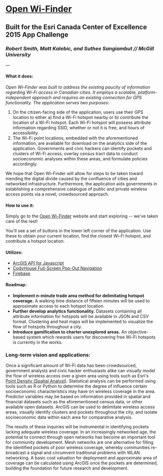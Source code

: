 # [Open Wi-Finder](http://openwifinder.com)
## Built for the Esri Canada Center of Excellence 2015 App Challenge
### *Robert Smith, Matt Kalebic, and Suthee Sangiambut // McGill University*
—

#### **What it does:** 
*Open Wi-Finder was built to address the existing paucity of information regarding Wi-Fi access in Canadian cities. It employs a scalable, platform-independent approach and requires an existing connection for GPS functionality. The application serves two purposes:*

1. On the citizen-facing side of the application, users use their GPS location to either a) find a Wi-Fi hotspot nearby or b) contribute the location of a Wi-Fi hotspot. Each Wi-Fi hotspot will possess attribute information regarding SSID, whether or not it is free, and hours of accessibility. 
2. The Wi-Fi point locations, embedded with the aforementioned information, are available for download on the analytics side of the application. Governments and civic hackers can identify pockets and clusters of Wi-Fi access, overlay census tract data to conduct socioeconomic analyses within these areas, and formulate policies accordingly. 

We hope that Open Wi-Finder will allow for steps to be taken toward mending the digital divide caused by the confluence of cities and networked infrastructure. Furthermore, the application aids governments in establishing a comprehensive catalogue of public and private wireless access points via a novel, crowdsourced approach. 

#### **How to use it:**
Simply go to the [Open Wi-Finder](http://openwifinder.com) website and start exploring -- we've taken care of the rest!

You'll see a set of buttons in the lower left corner of the application. Use these to obtain your current location, find the closest Wi-Fi hotspot, and contribute a hotspot location. 

#### Utilizes:
* [ArcGIS API for Javascript](https://developers.arcgis.com/javascript/)
* [CodyHouse Full-Screen Pop-Out Navigation](http://codyhouse.co/gem/full-screen-pop-out-navigation/)
* [Firebase ](https://www.firebase.com) 


#### Roadmap:
* **Implement n-minute trade area method for delimitating hotspot coverage.** A walking time distance of fifteen minutes will be used to approximate access to each hotspot location.
* **Further develop analytics functionality.** Datasets containing all attribute information for hotspots will be available in JSON and CSV format. Clustering and heat maps will be implemented to visualize the flow of hotspots throughout a city. 
* **Introduce gamification to charter unexplored areas.** An objective-based system which rewards users for discovering free Wi-Fi hotspots is currently in the works. 

### Long-term vision and applications:
Once a significant amount of Wi-Fi data has been crowdsourced, government analysts and civic hacker enthusiasts alike can visually model the flow of wireless access over a given area using tools such as Esri's [Point Density (Spatial Analyst)](http://help.arcgis.com/en/arcgisdesktop/10.0/help/index.html#//009z0000000v000000.htm). Statistical analysis can be performed using tools such as R or Python to determine the degree of influence certain socioeconomic characteristics may have on wireless coverage in the area. Predictor variables may be based on information provided in spatial and financial datasets such as the aforementioned census data, or other available open datasets. ArcGIS can be used to delimitate wireless access areas, visually identify clusters and pockets throughout the city, and isolate socioeconomic data within each area for comparative analysis.

The results of these inquiries will be instrumental in identifying pockets lacking adequate wireless coverage. In an increasingly networked age, the potential to connect through open networks has become an important tool for community development. Mesh networks are one alternative for filling the identified pockets of poor wireless coverage, whereby communities re-broadcast a signal and circumvent traditional problems with WLAN networking. A basic cost valuation for deployment and approximate area of coverage can be calculated using ArcGIS once the pockets are determined, building the foundation for future research and development.
